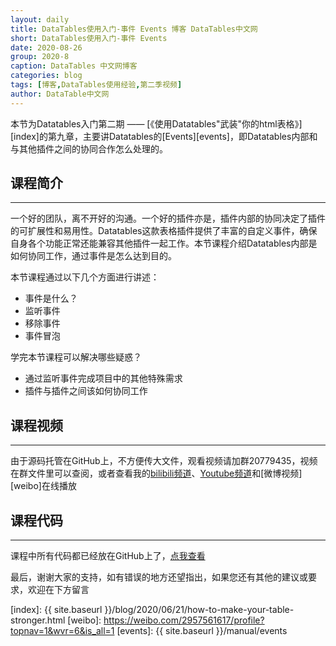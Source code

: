 ```yaml
---
layout: daily
title: DataTables使用入门-事件 Events 博客 DataTables中文网
short: DataTables使用入门-事件 Events
date: 2020-08-26
group: 2020-8
caption: DataTables 中文网博客
categories: blog
tags: [博客,DataTables使用经验,第二季视频]
author: DataTable中文网
---
```


本节为Datatables入门第二期 —— [《使用Datatables"武装"你的html表格》][index]的第九章，主要讲Datatables的[Events][events]，即Datatables内部和与其他插件之间的协同合作怎么处理的。

## 课程简介
---

一个好的团队，离不开好的沟通。一个好的插件亦是，插件内部的协同决定了插件的可扩展性和易用性。Datatables这款表格插件提供了丰富的自定义事件，确保自身各个功能正常还能兼容其他插件一起工作。本节课程介绍Datatables内部是如何协同工作，通过事件是怎么达到目的。

<!--more-->

本节课程通过以下几个方面进行讲述：

- 事件是什么？
- 监听事件
- 移除事件
- 事件冒泡

学完本节课程可以解决哪些疑惑？

- 通过监听事件完成项目中的其他特殊需求
- 插件与插件之间该如何协同工作

## 课程视频
---

由于源码托管在GitHub上，不方便传大文件，观看视频请加群20779435，视频在群文件里可以查阅，或者查看我的[bilibili频道][bilibili]、[Youtube频道][youtube]和[微博视频][weibo]在线播放

<iframe flag="bilibili" style="display:none" src="//player.bilibili.com/player.html?aid=796901435&bvid=BV1ZC4y1t7Gj&cid=231154428&page=1" scrolling="no" border="0" frameborder="no" framespacing="0" allowfullscreen="true"></iframe>

## 课程代码
---

课程中所有代码都已经放在GitHub上了，[点我查看][github]

最后，谢谢大家的支持，如有错误的地方还望指出，如果您还有其他的建议或要求，欢迎在下方留言


[youtube]: https://www.youtube.com/playlist?list=PLfl1Raz12t6s43Fb--qDoIsBPKHEme7FO
[bilibili]: https://space.bilibili.com/618644465/channel/detail?cid=133983
[github]: https://github.com/ssy341/datatables-season2/tree/master/example01
[index]: {{ site.baseurl }}/blog/2020/06/21/how-to-make-your-table-stronger.html
[weibo]: https://weibo.com/2957561617/profile?topnav=1&wvr=6&is_all=1
[events]: {{ site.baseurl }}/manual/events